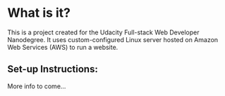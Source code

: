 # What is it?
This is a project created for the Udacity Full-stack Web Developer
Nanodegree.  It uses custom-configured Linux server hosted on Amazon Web
Services (AWS) to run a website.

## Set-up Instructions:
More info to come...